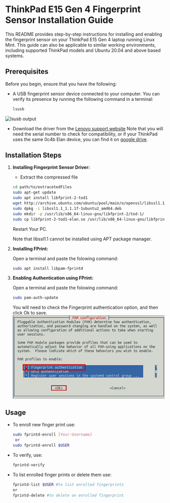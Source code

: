 # ThinkPad E15 Gen 4 Fingerprint Sensor Installation Guide

This README provides step-by-step instructions for installing and enabling the fingerprint sensor on your ThinkPad E15 Gen 4 laptop running Linux Mint. This guide can also be applicable to similar working environments, including supported ThinkPad models and Ubuntu 20.04 and above based systems.

## Prerequisites

Before you begin, ensure that you have the following:

- A USB fingerprint sensor device connected to your computer. You can verify its presence by running the following command in a terminal:

   ```bash
   lsusb
![lsusb output](./Screenshot1.png)

- Download the driver from the [Lenovo support website](https://support.lenovo.com/in/en/downloads/ds560935-elan-fingerprint-driver-for-linux-thinkpad-e14-gen-4-thinkpad-e15-gen-4) Note that you will need the serial number to check for compatibility, or if your ThinkPad uses the same 0c4b Elan device, you can find it on [google drive](https://drive.google.com/drive/folders/1M6lSQ8ZS9gEMQHHd6PYGsvbZ6-GginM2?usp=sharing).

## Installation Steps

1. **Installing Fingerprint Sensor Driver:**
   - Extract the compressed file

	``` bash
	cd path/to/extracetedFiles
	sudo apt-get update
	sudo apt install libfprint-2-tod1
	wget http://archive.ubuntu.com/ubuntu/pool/main/o/openssl/libssl1.1_1.1.1f-1ubuntu2_amd64.deb
	sudo dpkg -i libssl1.1_1.1.1f-1ubuntu2_amd64.deb
	sudo mkdir -p /usr/lib/x86_64-linux-gnu/libfprint-2/tod-1/
	sudo cp libfprint-2-tod1-elan.so /usr/lib/x86_64-linux-gnu/libfprint-2/tod-1/
	```
	Restart Your PC.

	Note that libssl1.1 cannot be installed using APT package manager.


2. **Installing FPrint:**

   Open a terminal and paste the folowing command:

   ```bash
   sudo apt install libpam-fprintd
   ```

3. **Enabling Authentication using FPrint:**

   Open a terminal and paste the folowing command:

	```bash
	sudo pam-auth-update
	```
   You will need to check the Fingerprint authentication option, and then click Ok to save.
   ![pam-auth-update output](./Screenshot2.png)

## Usage
   - To enroll new finger print use:
		```bash
		sudo fprintd-enroll [Your-Username]
		 or
		sudo fprintd-enroll $USER
   - To verify, use:
	 	```bash
		fprintd-verify
   - To list enrolled finger prints or delete them use:
	 	```bash
		fprintd-list $USER #to list enrolled fingerprints
		or
		fprintd-delete #to delete an enrolled fingerprint
